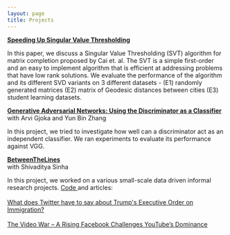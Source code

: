 ```yaml
---
layout: page
title: Projects
---
```


<strong><a href="{{ site.baseurl }}/public/documents/speeding-svt.pdf">Speeding Up Singular Value Thresholding</a></strong><br>
<p class="message">
	In this paper, we discuss a Singular Value Thresholding (SVT) algorithm for matrix completion proposed by Cai et. al. The SVT is a simple first-order and an easy to implement algorithm that is efficient at addressing problems that have low rank solutions. We evaluate the performance of the algorithm and its different SVD variants on 3 different datasets - (E1) randomly generated matrices (E2) matrix of Geodesic distances between cities (E3) student learning datasets.
</p>


<strong><a href="{{ site.baseurl }}/public/documents/discriminator-gans.pdf">Generative Adversarial Networks: Using the Discriminator as a Classifier</a></strong><br>
with Arvi Gjoka and Yun Bin Zhang <br>
<p class="message">
	In this project, we tried to investigate how well can a discriminator act as an independent classifier. We ran experiments to evaluate its performance against VGG.
</p>

<strong><a href="">BetweenTheLines</a></strong><br>
with Shivaditya Sinha <br>
<p class="message">
	In this project, we worked on a various small-scale data driven informal research projects. 
	<a href="https://github.com/rishabhranawat/BetweenTheLines"> Code </a> and articles: <br><br>
	<a href="https://extranewsfeed.com/what-does-twitter-have-to-say-about-trumps-executive-order-on-immigration-602f45eeef32">What does Twitter have to say about Trump's Executive Order on Immigration?</a><br><br>
	<a href="https://www.google.com/search?q=nyu+economics+review+rishabh+ranawat&oq=nyu+economics+review+r&aqs=chrome.1.69i57j69i59.3935j0j7&sourceid=chrome&ie=UTF-8"> The Video War – A Rising Facebook Challenges YouTube’s Dominance </a><br>
</p>